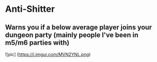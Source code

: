 # Anti-Shitter
## Warns you if a below average player joins your dungeon party (mainly people I've been in m5/m6 parties with)
![pic] (https://i.imgur.com/MVN2YNL.png)
